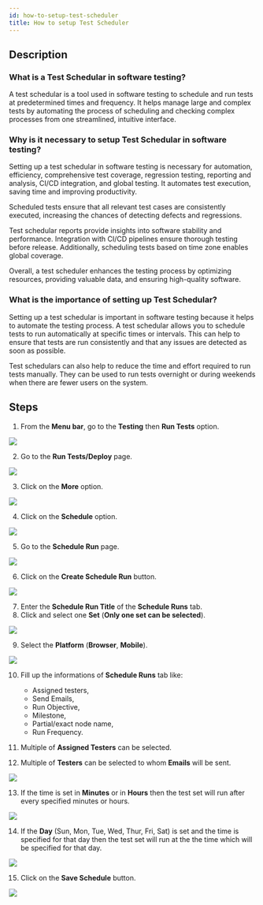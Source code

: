 ```yaml
---
id: how-to-setup-test-scheduler
title: How to setup Test Scheduler
---
```


## Description

### What is a Test Schedular in software testing?  

A test schedular is a tool used in software testing to schedule and run tests at predetermined times and frequency. It helps manage large and complex tests by automating the process of scheduling and checking complex processes from one streamlined, intuitive interface.

### Why is it necessary to setup Test Schedular in software testing?

Setting up a test schedular in software testing is necessary for automation, efficiency, comprehensive test coverage, regression testing, reporting and analysis, CI/CD integration, and global testing. It automates test execution, saving time and improving productivity.  

Scheduled tests ensure that all relevant test cases are consistently executed, increasing the chances of detecting defects and regressions.  

Test schedular reports provide insights into software stability and performance. Integration with CI/CD pipelines ensure thorough testing before release. Additionally, scheduling tests based on time zone enables global coverage.  

Overall, a test scheduler enhances the testing process by optimizing resources, providing valuable data, and ensuring high-quality software.

### What is the importance of setting up Test Schedular?

Setting up a test schedular is important in software testing because it helps to automate the testing process. A test schedular allows you to schedule tests to run automatically at specific times or intervals. This can help to ensure that tests are run consistently and that any issues are detected as soon as possible.  

Test schedulars can also help to reduce the time and effort required to run tests manually. They can be used to run tests overnight or during weekends when there are fewer users on the system.

## Steps

1. From the **Menu bar**, go to the **Testing** then **Run Tests** option.

![](/img/how-tos/how-to-setup-test-scheduler/run-tests.png)

2. Go to the **Run Tests/Deploy** page.

![](/img/how-tos/how-to-setup-test-scheduler/run-deploy.png)

3. Click on the **More** option.

![](/img/how-tos/how-to-setup-test-scheduler/run-more.png)

4. Click on the **Schedule** option.

![](/img/how-tos/how-to-setup-test-scheduler/schedule-option.png)

5. Go to the **Schedule Run** page.

![](/img/how-tos/how-to-setup-test-scheduler/schedule-run.png)

6. Click on the **Create Schedule Run** button.

![](/img/how-tos/how-to-setup-test-scheduler/create-schedule.png)

7. Enter the **Schedule Run Title** of the **Schedule Runs** tab.
8. Click and select one **Set** (**Only one set can be selected**).

![](/img/how-tos/how-to-setup-test-scheduler/schedule-set.png)

9. Select the **Platform** (**Browser**, **Mobile**).

![](/img/how-tos/how-to-setup-test-scheduler/schedule-platform.png)

10. Fill up the informations of **Schedule Runs** tab like:
    * Assigned testers,
    * Send Emails,
    * Run Objective,
    * Milestone,
    * Partial/exact node name,
    * Run Frequency.

11. Multiple of **Assigned Testers** can be selected.
12. Multiple of **Testers** can be selected to whom **Emails** will be sent.

![](/img/how-tos/how-to-setup-test-scheduler/schedule-info.png)

13. If the time is set in **Minutes** or in **Hours** then the test set will run after every specified minutes or hours.

![](/img/how-tos/how-to-setup-test-scheduler/minute-frquency.png)

14. If the **Day** (Sun, Mon, Tue, Wed, Thur, Fri, Sat) is set and the time is specified for that day then the test set will run at the the time which will be specified for that day.

![](/img/how-tos/how-to-setup-test-scheduler/day-frequency.png)

15. Click on the **Save Schedule** button.

![](/img/how-tos/how-to-setup-test-scheduler/save-schedule.png)
